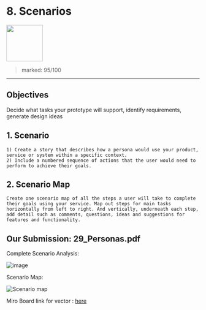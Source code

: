# 8. Scenarios
[<img src="https://user-images.githubusercontent.com/79627254/226060873-16d4a78c-0ec2-4ade-8389-a52bafcd9e62.png" width="95"/>](#)
> marked: 95/100
---
## Objectives 
Decide what tasks your prototype will support, identify requirements, generate design ideas

## 1. Scenario
    1) Create a story that describes how a persona would use your product, service or system within a specific context. 
    2) Include a numbered sequence of actions that the user would need to perform to achieve their goals.

## 2. Scenario Map
    Create one scenario map of all the steps a user will take to complete their goals using your service. Map out steps for main tasks horizontally from left to right. And vertically, underneath each step, add detail such as comments, questions, ideas and suggestions for features and functionality. 



## Our Submission: 29_Personas.pdf 
Complete Scenario Analysis:  

![image](https://user-images.githubusercontent.com/79627254/225850530-0e05328a-2c2a-498a-b9cb-bbe1ff819b42.jpg)

Scenario Map:

![Scenario map](https://user-images.githubusercontent.com/79627254/225850952-cd3e9227-59b0-4990-b7c1-b68205f921a7.jpg)

Miro Board link for vector : [here](https://miro.com/app/board/uXjVONstVY8=/?share_link_id=268663707714)

